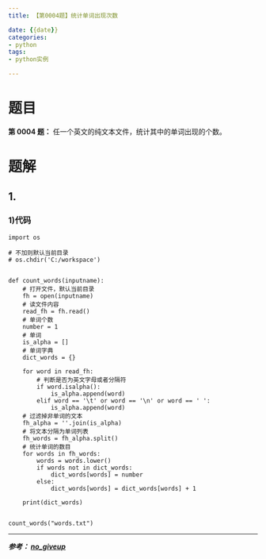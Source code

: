 ```yaml
---
title: 【第0004题】统计单词出现次数

date: {{date}}
categories:
- python
tags:
- python实例

---
```

# 题目

**第 0004 题：** 任一个英文的纯文本文件，统计其中的单词出现的个数。

# 题解
## 1.

### 1)代码
```
import os

# 不加则默认当前目录
# os.chdir('C:/workspace')


def count_words(inputname):
    # 打开文件，默认当前目录
    fh = open(inputname)
    # 读文件内容
    read_fh = fh.read()
    # 单词个数
    number = 1
    # 单词
    is_alpha = []
    # 单词字典
    dict_words = {}

    for word in read_fh:
        # 判断是否为英文字母或者分隔符
        if word.isalpha():
            is_alpha.append(word)
        elif word == '\t' or word == '\n' or word == ' ':
            is_alpha.append(word)
    # 过滤掉非单词的文本
    fh_alpha = ''.join(is_alpha)
    # 将文本分隔为单词列表
    fh_words = fh_alpha.split()
    # 统计单词的数目
    for words in fh_words:
        words = words.lower()
        if words not in dict_words:
            dict_words[words] = number
        else:
            dict_words[words] = dict_words[words] + 1

    print(dict_words)


count_words("words.txt")

```



---
***参考：
[no_giveup](https://blog.csdn.net/no_giveup/article/details/51348314)***
